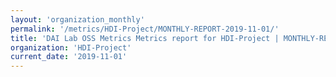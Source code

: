 ```yaml
---
layout: 'organization_monthly'
permalink: '/metrics/HDI-Project/MONTHLY-REPORT-2019-11-01/'
title: 'DAI Lab OSS Metrics Metrics report for HDI-Project | MONTHLY-REPORT-2019-11-01'
organization: 'HDI-Project'
current_date: '2019-11-01'
---
```

